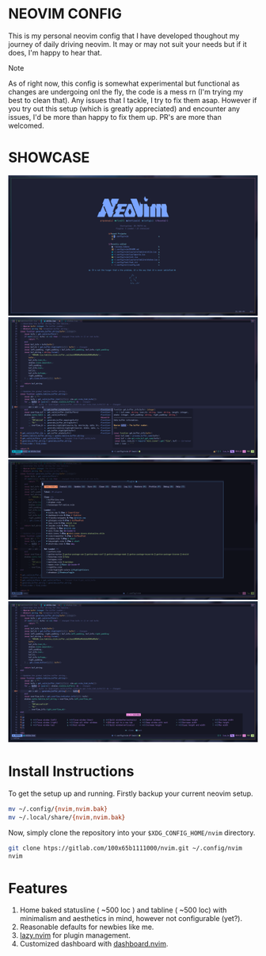 # NEOVIM CONFIG
This is my personal neovim config that I have developed thoughout my journey of daily driving neovim. It may or may not suit your needs but if it does, I'm happy to hear that.

> [!Note]
> As of right now, this config is somewhat experimental but functional as changes are undergoing onl the fly, the code is a mess rn (I'm trying my best to clean that). Any issues that I tackle, I try to fix them asap.
> However if you try out this setup (which is greatly appreciated) and encounter any issues, I'd be more than happy to fix them up. PR's are more than welcomed.

# SHOWCASE
![Dashboard](.assets/image.png)
![custom statusline and tabline](.assets/image-1.png)
![lazy.nvim](.assets/image-2.png)
![which-key setup](.assets/image-3.png)

# Install Instructions

To get the setup up and running.
Firstly backup your current neovim setup.
```bash
mv ~/.config/{nvim,nvim.bak}
mv ~/.local/share/{nvim,nvim.bak}
```

Now, simply clone the repository into your `$XDG_CONFIG_HOME/nvim` directory.
```bash
git clone htps://gitlab.com/100x65b1111000/nvim.git ~/.config/nvim
nvim
```

# Features
1. Home baked statusline ( ~500 loc ) and tabline ( ~500 loc) with minimalism and aesthetics in mind, however not configurable (yet?).
2. Reasonable defaults for newbies like me.
3. [lazy.nvim](https://github.com/folke/lazy.nvim) for plugin management.
4. Customized dashboard with [dashboard.nvim](https://github.com/nvimdev/dashboard.nvim).
